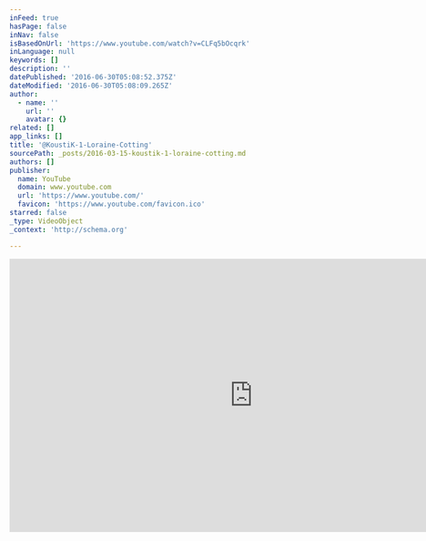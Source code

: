 ```yaml
---
inFeed: true
hasPage: false
inNav: false
isBasedOnUrl: 'https://www.youtube.com/watch?v=CLFq5bOcqrk'
inLanguage: null
keywords: []
description: ''
datePublished: '2016-06-30T05:08:52.375Z'
dateModified: '2016-06-30T05:08:09.265Z'
author:
  - name: ''
    url: ''
    avatar: {}
related: []
app_links: []
title: '@KoustiK-1-Loraine-Cotting'
sourcePath: _posts/2016-03-15-koustik-1-loraine-cotting.md
authors: []
publisher:
  name: YouTube
  domain: www.youtube.com
  url: 'https://www.youtube.com/'
  favicon: 'https://www.youtube.com/favicon.ico'
starred: false
_type: VideoObject
_context: 'http://schema.org'

---
```

<iframe src="https://cdn.embedly.com/widgets/media.html?src=https%3A%2F%2Fwww.youtube.com%2Fembed%2FCLFq5bOcqrk%3Ffeature%3Doembed&amp;url=https%3A%2F%2Fwww.youtube.com%2Fwatch%3Fv%3DCLFq5bOcqrk&amp;image=https%3A%2F%2Fi.ytimg.com%2Fvi%2FCLFq5bOcqrk%2Fhqdefault.jpg&amp;key=b7d04c9b404c499eba89ee7072e1c4f7&amp;type=text%2Fhtml&amp;schema=youtube" width="854" height="480" scrolling="no" frameborder="0" allowfullscreen="allowfullscreen" style=""></iframe>